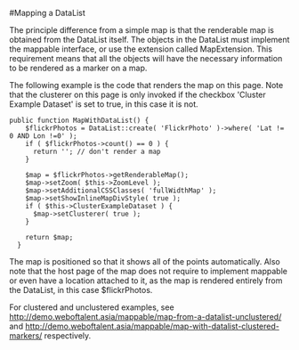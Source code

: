 #Mapping a DataList

The principle difference from a simple map is that the renderable map is obtained from the DataList itself.  The objects in the DataList must implement the mappable interface, or use the extension called MapExtension.  This requirement means that all the objects will have the necessary information to be rendered as a marker on a map.

The following example is the code that renders the map on this page.  Note that the clusterer on this page is only invoked if the checkbox 'Cluster Example Dataset' is set to true, in this case it is not.

```
public function MapWithDataList() {
    $flickrPhotos = DataList::create( 'FlickrPhoto' )->where( 'Lat != 0 AND Lon !=0' );
    if ( $flickrPhotos->count() == 0 ) {
      return ''; // don't render a map
    }
 
    $map = $flickrPhotos->getRenderableMap();
    $map->setZoom( $this->ZoomLevel );
    $map->setAdditionalCSSClasses( 'fullWidthMap' );
    $map->setShowInlineMapDivStyle( true );
    if ( $this->ClusterExampleDataset ) {
      $map->setClusterer( true );
    }
 
    return $map;
  }
 ```

The map is positioned so that it shows all of the points automatically.  Also note that the host page of the map does not require to implement mappable or even have a location attached to it, as the map is rendered entirely from the DataList, in this case $flickrPhotos.

For clustered and unclustered examples, see http://demo.weboftalent.asia/mappable/map-from-a-datalist-unclustered/ and http://demo.weboftalent.asia/mappable/map-with-datalist-clustered-markers/ respectively.

